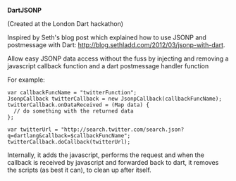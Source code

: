 **DartJSONP**

(Created at the London Dart hackathon)

Inspired by Seth's blog post which explained how to use JSONP and postmessage with Dart:
http://blog.sethladd.com/2012/03/jsonp-with-dart.


Allow easy JSONP data access without the fuss by injecting and removing
a javascript callback function and a dart postmessage handler function

For example:

    var callbackFuncName = "twitterFunction";
    JsonpCallback twitterCallback = new JsonpCallback(callbackFuncName);
    twitterCallback.onDataReceived = (Map data) {
      // do something with the returned data
    };
    
    var twitterUrl = "http://search.twitter.com/search.json?q=dartlang&callback=$callbackFuncName";
    twitterCallback.doCallback(twitterUrl);
    
    
Internally, it adds the javascript, performs the request and when
the callback is received by javascript and forwarded back to dart, it removes the 
scripts (as best it can), to clean up after itself.